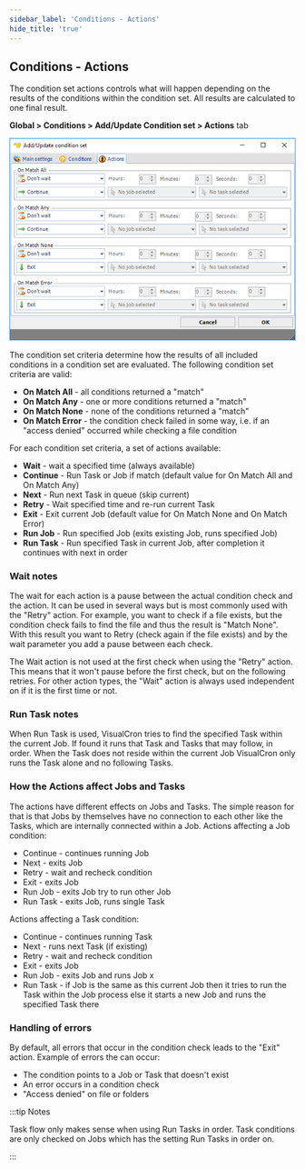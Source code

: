 ```yaml
---
sidebar_label: 'Conditions - Actions'
hide_title: 'true'
---
```


## Conditions - Actions

The condition set actions controls what will happen depending on the results of the conditions within the condition set. All results are calculated to one final result.
 
**Global > Conditions > Add/Update Condition set > Actions** tab

![](../../../static/img/globalconditionsconditionsetactions.png)

The condition set criteria determine how the results of all included conditions in a condition set are evaluated. The following condition set criteria are valid:
* **On Match All** - all conditions returned a "match"
* **On Match Any** - one or more conditions returned a "match"
* **On Match None** - none of the conditions returned a "match"
* **On Match Error** - the condition check failed in some way, i.e. if an "access denied" occurred while checking a file condition
 
For each condition set criteria, a set of actions available:
* **Wait** - wait a specified time (always available)
* **Continue** - Run Task or Job if match (default value for On Match All and On Match Any)
* **Next** - Run next Task in queue (skip current)
* **Retry** - Wait specified time and re-run current Task
* **Exit** - Exit current Job (default value for On Match None and On Match Error)
* **Run Job** - Run specified Job (exits existing Job, runs specified Job)
* **Run Task** - Run specified Task in current Job, after completion it continues with next in order
 
### Wait notes

The wait for each action is a pause between the actual condition check and the action. It can be used in several ways but is most commonly used with the "Retry" action. For example, you want to check if a file exists, but the condition check fails to find the file and thus the result is "Match None". With this result you want to Retry (check again if the file exists) and by the wait parameter you add a pause between each check.
 
The Wait action is not used at the first check when using the "Retry" action. This means that it won't pause before the first check, but on the following retries. For other action types, the "Wait" action is always used independent on if it is the first time or not.
 
### Run Task notes

When Run Task is used, VisualCron tries to find the specified Task within the current Job. If found it runs that Task and Tasks that may follow, in order. When the Task does not reside within the current Job VisualCron only runs the Task alone and no following Tasks.
 
### How the Actions affect Jobs and Tasks

The actions have different effects on Jobs and Tasks. The simple reason for that is that Jobs by themselves have no connection to each other like the Tasks, which are internally connected within a Job.
Actions affecting a Job condition:
* Continue - continues running Job
* Next - exits Job
* Retry - wait and recheck condition
* Exit - exits Job
* Run Job - exits Job try to run other Job
* Run Task - exits Job, runs single Task
 
Actions affecting a Task condition:
* Continue - continues running Task
* Next - runs next Task (if existing)
* Retry - wait and recheck condition
* Exit - exits Job
* Run Job - exits Job and runs Job x
* Run Task - if Job is the same as this current Job then it tries to run the Task within the Job process else it starts a new Job and runs the specified Task there
 
### Handling of errors

By default, all errors that occur in the condition check leads to the "Exit" action. Example of errors the can occur:
* The condition points to a Job or Task that doesn't exist
* An error occurs in a condition check
* "Access denied" on file or folders
 
:::tip Notes

Task flow only makes sense when using Run Tasks in order. Task conditions are only checked on Jobs which has the setting Run Tasks in order on.

:::